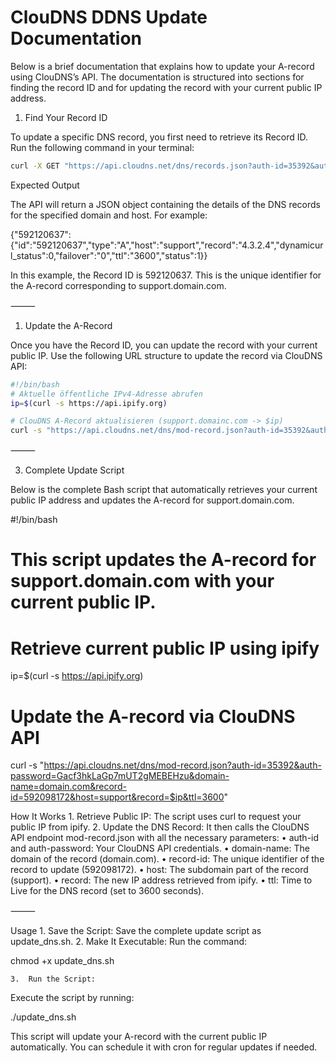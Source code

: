 # ClouDNS DDNS Update Documentation

Below is a brief documentation that explains how to update your A-record using ClouDNS’s API. The documentation is structured into sections for finding the record ID and for updating the record with your current public IP address.


1. Find Your Record ID

To update a specific DNS record, you first need to retrieve its Record ID. Run the following command in your terminal:

```bash
curl -X GET "https://api.cloudns.net/dns/records.json?auth-id=35392&auth-password=Gacf3hkLaGp7mUT2gMEBEHzu&domain-name=domain.com&host=support&type=a&rows-per-page=10&page=1"
```

Expected Output

The API will return a JSON object containing the details of the DNS records for the specified domain and host. For example:

{"592120637":{"id":"592120637","type":"A","host":"support","record":"4.3.2.4","dynamicurl_status":0,"failover":"0","ttl":"3600","status":1}}

In this example, the Record ID is 592120637. This is the unique identifier for the A-record corresponding to support.domain.com.

⸻

1. Update the A-Record

Once you have the Record ID, you can update the record with your current public IP. Use the following URL structure to update the record via ClouDNS API:

```bash
#!/bin/bash
# Aktuelle öffentliche IPv4-Adresse abrufen
ip=$(curl -s https://api.ipify.org)

# ClouDNS A-Record aktualisieren (support.domainc.com -> $ip)
curl -s "https://api.cloudns.net/dns/mod-record.json?auth-id=35392&auth-password=Gacf3hkLaGp7mUT2gMEBEHzu&domain-name=domain.com&record-id=592120637&host=support&record=$ip&ttl=3600"
```

⸻

3. Complete Update Script

Below is the complete Bash script that automatically retrieves your current public IP address and updates the A-record for support.domain.com.

#!/bin/bash
# This script updates the A-record for support.domain.com with your current public IP.

# Retrieve current public IP using ipify

ip=$(curl -s https://api.ipify.org)

# Update the A-record via ClouDNS API
curl -s "https://api.cloudns.net/dns/mod-record.json?auth-id=35392&auth-password=Gacf3hkLaGp7mUT2gMEBEHzu&domain-name=domain.com&record-id=592098172&host=support&record=$ip&ttl=3600"

How It Works
	1.	Retrieve Public IP:
The script uses curl to request your public IP from ipify.
	2.	Update the DNS Record:
It then calls the ClouDNS API endpoint mod-record.json with all the necessary parameters:
	•	auth-id and auth-password: Your ClouDNS API credentials.
	•	domain-name: The domain of the record (domain.com).
	•	record-id: The unique identifier of the record to update (592098172).
	•	host: The subdomain part of the record (support).
	•	record: The new IP address retrieved from ipify.
	•	ttl: Time to Live for the DNS record (set to 3600 seconds).

⸻

Usage
	1.	Save the Script:
Save the complete update script as update_dns.sh.
	2.	Make It Executable:
Run the command:

chmod +x update_dns.sh


	3.	Run the Script:
Execute the script by running:

./update_dns.sh



This script will update your A-record with the current public IP automatically. You can schedule it with cron for regular updates if needed.

